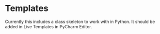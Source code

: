 # Templates
Currently this includes a class skeleton to work with in Python. It should be added in Live Templates in PyCharm Editor.
